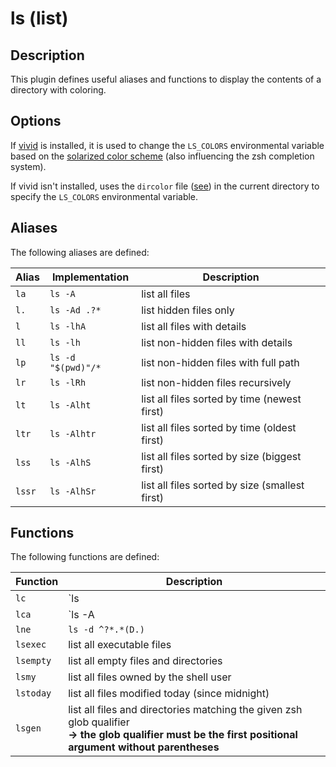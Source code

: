 # ls (list)

## Description

This plugin defines useful aliases and functions to display the contents of a directory with coloring.

## Options

If [vivid](https://github.com/sharkdp/vivid) is installed, it is used to change the `LS_COLORS` environmental variable based on the [solarized color scheme](https://en.wikipedia.org/wiki/Solarized_(color_scheme)) (also influencing the zsh completion system).

If vivid isn't installed, uses the `dircolor` file ([see](https://github.com/trapd00r/LS_COLORS)) in the current directory to specify the `LS_COLORS` environmental variable.

## Aliases

The following aliases are defined:

| Alias  | Implementation     | Description                                    |
| ------ | ------------------ | ---------------------------------------------- |
| `la`   | `ls -A`            | list all files                                 |
| `l.`   | `ls -Ad .?*`       | list hidden files only                         |
| `l`    | `ls -lhA`          | list all files with details                    |
| `ll`   | `ls -lh`           | list non-hidden files with details             |
| `lp`   | `ls -d "$(pwd)"/*` | list non-hidden files with full path           |
| `lr`   | `ls -lRh`          | list non-hidden files recursively              |
| `lt`   | `ls -Alht`         | list all files sorted by time (newest first)   |
| `ltr`  | `ls -Alhtr`        | list all files sorted by time (oldest first)   |
| `lss`  | `ls -AlhS`         | list all files sorted by size (biggest first)  |
| `lssr` | `ls -AlhSr`        | list all files sorted by size (smallest first) |

## Functions

The following functions are defined:

| Function  | Description                                                                                                                                                    |
| --------- | -------------------------------------------------------------------------------------------------------------------------------------------------------------- |
| `lc`      | `ls | wc -l`                                                                                                                                                   | count all non-hidden files        |
| `lca`     | `ls -A | wc -l`                                                                                                                                                | count all files                   |
| `lne`     | `ls -d ^?*.*(D.)`                                                                                                                                              | list all files without extensions |
| `lsexec`  | list all executable files                                                                                                                                      |
| `lsempty` | list all empty files and directories                                                                                                                           |
| `lsmy`    | list all files owned by the shell user                                                                                                                         |
| `lstoday` | list all files modified today (since midnight)                                                                                                                 |
| `lsgen`   | list all files and directories matching the given zsh glob qualifier <br /> **→ the glob qualifier must be the first positional argument without parentheses** |